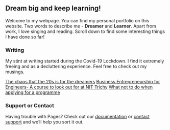 ## Dream big and keep learning!

Welcome to my webpage. You can find my personal portfolio on this website. 
Two words to describe me - **Dreamer** and **Learner**. 
Apart from work, I love singing and reading. Scroll down to find some interesting things I have done so far!

### Writing
My stint at writing started during the Covid-19 Lockdown. I find it extremely freeing and as a decluttering experience.
Feel free to check out my musings.

[The chaos that the 20s is for the dreamers](https://navyavijayan.medium.com/the-chaos-that-the-20s-is-for-the-dreamers-8ad014bc2b73?source=your_stories_page-------------------------------------)
[Business Entrepreneurship for Engineers- A course to look out for at NIT Trichy](https://navyavijayan.medium.com/business-entrepreneurship-for-engineers-a-course-to-look-out-for-at-nit-trichy-7938964a1479?source=your_stories_page-------------------------------------)
[What not to do when applying for a programme](https://navyavijayan.medium.com/what-not-to-do-when-applying-for-a-programme-53bd907ae2ce?source=your_stories_page-------------------------------------)



### Support or Contact

Having trouble with Pages? Check out our [documentation](https://docs.github.com/categories/github-pages-basics/) or [contact support](https://github.com/contact) and we’ll help you sort it out.
